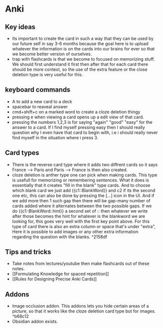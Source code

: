 # Anki

## Key ideas
- Its important to create the card in such a way that they can be used by our future self in say 3-6 months because the goal here is to upload whatever the information is on the cards into our brains for ever so that we become better version of ourselves. 
- trap with flashcards is that we become to focused on memorizing stuff. We should first understand it first then after that for each card there should be more context, so the use of the extra feature or the close deletion type is very useful for this.

## keyboard commands
- A to add a new card to a deck
- spacebar to reaveal answer
- cmd+shift+c on a marked word to create a cloze deletion thingy
- pressing e when viewing a card opens up a edit view of that card. 
- pressing the numbers 1,2,3 is for saying "again" "good" "easy" for the answer to a card. If I find myself pressing easy then I should really question why I even have that card to begin with, i.e i should really never find myself in the situation where i press 3.

## Card types
- There is the reverse card type where it adds two diffrent cards so it says France --> Paris and Paris --> France is then also created. 
- cloze deletion is anther type one can pick when making cards. This type is usefull for memorizing or remembering sentences. What it does is essentially that it creates "fill in the blank" type cards. And to choose which blank card we just add {{c1::BlankWord}} and c2 if its the second one etc, this can also be done by pressing the [...] icon in the UI. And if we add more then 1 such gap then there will be gap-many number of cards added where it alternates between the two possible gaps. If we do {{c1::BlankWord::hint}} a second set of :: then whatever we write after those becomes the hint for whatever is the blankword we are looking for, this goes very well with the first key point above. For this type of card there is also an extra column or space that's under "extra", Here it is possible to add images or any other extra information regarding the question with the blanks. ^2158df

## Tips and tricks
- Take notes from lectures/youtube then make flashcards out of these notes. 
- [[Formulating Knowledge for spaced repetition]]
- [[Rules for Designing Precise Anki  Cards]]
## Addons
- Image occlusion addon. This addons lets you hide certain areas of a picture, so that it works like the cloze deletion card type but for images.  ^b68c12
- Obsidian addon exists.